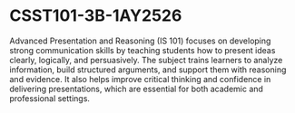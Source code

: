# CSST101-3B-1AY2526
Advanced Presentation and Reasoning (IS 101) focuses on developing strong communication skills by teaching students how to present ideas clearly, logically, and persuasively. The subject trains learners to analyze information, build structured arguments, and support them with reasoning and evidence. It also helps improve critical thinking and confidence in delivering presentations, which are essential for both academic and professional settings.
